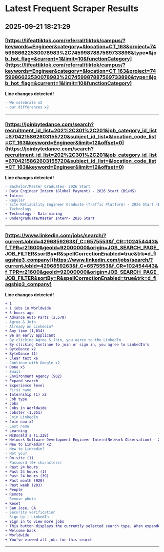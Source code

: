 # Latest Frequent Scraper Results

## 2025-09-21 18:21:29

### [https://lifeattiktok.com/referral/tiktok/campus/?keywords=Engineer&category=&location=CT_163&project=7459986622530078983%2C7459987887569733896&type=&job_hot_flag=&current=1&limit=10&functionCategory](https://lifeattiktok.com/referral/tiktok/campus/?keywords=Engineer&category=&location=CT_163&project=7459986622530078983%2C7459987887569733896&type=&job_hot_flag=&current=1&limit=10&functionCategory)

**Line changes detected!**

```diff
- We celebrate x2
- our differences x2
```

---
### [https://joinbytedance.com/search?recruitment_id_list=202%2C301%2C201&job_category_id_list=6704215862603155720&subject_id_list=&location_code_list=CT_163&keyword=Engineer&limit=12&offset=0](https://joinbytedance.com/search?recruitment_id_list=202%2C301%2C201&job_category_id_list=6704215862603155720&subject_id_list=&location_code_list=CT_163&keyword=Engineer&limit=12&offset=0)

**Line changes detected!**

```diff
- Bachelor/Master Graduates- 2026 Start
+ Data Engineer Intern (Global Payment) - 2026 Start (BS/MS)
+ Intern
- Regular
- Site Reliability Engineer Graduate (Traffic Platform) - 2026 Start (BS/MS)
- Technology
+ Technology - Data mining
+ Undergraduate/Master Intern- 2026 Start
```

---
### [https://www.linkedin.com/jobs/search/?currentJobId=4296859263&f_C=6575553&f_CR=102454443&f_TPR=r21600&geoId=92000000&origin=JOB_SEARCH_PAGE_JOB_FILTER&sortBy=R&spellCorrectionEnabled=true&trk=d_flagship3_company](https://www.linkedin.com/jobs/search/?currentJobId=4296859263&f_C=6575553&f_CR=102454443&f_TPR=r21600&geoId=92000000&origin=JOB_SEARCH_PAGE_JOB_FILTER&sortBy=R&spellCorrectionEnabled=true&trk=d_flagship3_company)

**Line changes detected!**

```diff
+ 1
+ 1 jobs in Worldwide
+ 5 hours ago
+ Advance Auto Parts (2,570)
- Agree & Join
- Already on Linkedin?
+ Any time (1,014)
+ Be an early applicant
- By clicking Agree & Join, you agree to the LinkedIn
+ By clicking Continue to join or sign in, you agree to LinkedIn’s
+ ByteDance x2
+ ByteDance (1)
+ Clear text x6
- Continue with Google x2
+ Done x5
- Email
+ Environment Agency (902)
+ Expand search
+ Experience level
- First name
+ Internship (1) x2
+ Job type
+ Jobs
+ Jobs in Worldwide
+ Jobster (1,251)
- Join LinkedIn
+ Join now x2
- Last name
+ Learning
+ McDonald's (1,228)
+ Network Software Development Engineer Intern(Network Observation) - 2026 Summer (BS/ MS) x2
+ New to LinkedIn? x2
- New to Linkedin?
- Not you?
+ On-site (1)
- Password (6+ characters)
+ Past 24 hours
+ Past 24 hours (1)
+ Past 24 hours (39)
+ Past month (920)
+ Past week (203)
+ People
+ Remote
- Remove photo
+ Reset
+ San Jose, CA
- Security verification
- Sign Up | LinkedIn
+ Sign in to view more jobs
+ This button displays the currently selected search type. When expanded it provides a list of search options that will switch the search inputs to match the current selection.
+ Welcome back
+ Worldwide
+ You've viewed all jobs for this search
```

---
